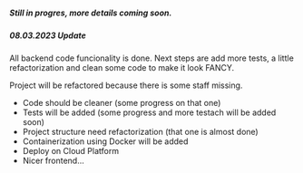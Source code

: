 ##### Still in progres, more details coming soon. #####
##### 08.03.2023 Update #####
All backend code funcionality is done. Next steps are add more tests, a little refactorization and clean some code to make it look FANCY.
  
Project will be refactored because there is some staff missing. 
- Code should be cleaner (some progress on that one)
- Tests will be added (some progress and more testach will be added soon)
- Project structure need refactorization (that one is almost done)
- Containerization using Docker will be added
- Deploy on Cloud Platform 
- Nicer frontend... 
